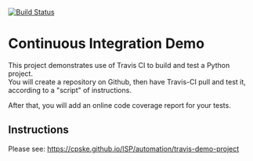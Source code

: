 [![Build Status](https://travis-ci.com/Ing140943/demo-puci.svg?branch=master)](https://travis-ci.com/github/Ing140943/demo-puci)


Continuous Integration Demo
============================

This project demonstrates use of Travis CI to build and test a Python project.  
You will create a repository on Github, then have Travis-CI pull and test it,
according to a "script" of instructions.

After that, you will add an online code coverage report for your tests.

## Instructions

Please see: https://cpske.github.io/ISP/automation/travis-demo-project

